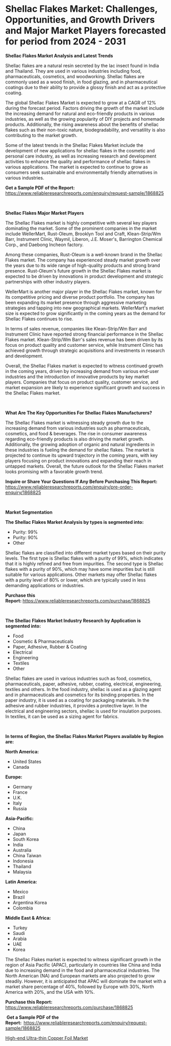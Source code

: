 <p><h1>Shellac Flakes Market: Challenges, Opportunities, and Growth Drivers and Major Market Players forecasted for period from 2024 - 2031</h1></p><p><strong>Shellac Flakes Market Analysis and Latest Trends</strong></p>
<p><p>Shellac flakes are a natural resin secreted by the lac insect found in India and Thailand. They are used in various industries including food, pharmaceuticals, cosmetics, and woodworking. Shellac flakes are commonly used as a wood finish, in food glazing, and in pharmaceutical coatings due to their ability to provide a glossy finish and act as a protective coating.</p><p>The global Shellac Flakes Market is expected to grow at a CAGR of 12% during the forecast period. Factors driving the growth of the market include the increasing demand for natural and eco-friendly products in various industries, as well as the growing popularity of DIY projects and homemade products. Additionally, the rising awareness about the benefits of shellac flakes such as their non-toxic nature, biodegradability, and versatility is also contributing to the market growth.</p><p>Some of the latest trends in the Shellac Flakes Market include the development of new applications for shellac flakes in the cosmetic and personal care industry, as well as increasing research and development activities to enhance the quality and performance of shellac flakes in various applications. The market is expected to continue to grow as consumers seek sustainable and environmentally friendly alternatives in various industries.</p></p>
<p><strong>Get a Sample PDF of the Report:&nbsp;</strong> <a href="https://www.reliableresearchreports.com/enquiry/request-sample/1868825">https://www.reliableresearchreports.com/enquiry/request-sample/1868825</a></p>
<p>&nbsp;</p>
<p><strong>Shellac Flakes Major Market Players</strong></p>
<p><p>The Shellac Flakes market is highly competitive with several key players dominating the market. Some of the prominent companies in the market include WellerMart, Rust-Oleum, Brooklyn Tool and Craft, Klean-Strip/Wm Barr, Instrument Clinic, Waymil, Liberon, J.E. Moser's, Barrington Chemical Corp., and Daebong Incheon factory.</p><p>Among these companies, Rust-Oleum is a well-known brand in the Shellac Flakes market. The company has experienced steady market growth over the years due to its wide range of high-quality products and strong brand presence. Rust-Oleum's future growth in the Shellac Flakes market is expected to be driven by innovations in product development and strategic partnerships with other industry players.</p><p>WellerMart is another major player in the Shellac Flakes market, known for its competitive pricing and diverse product portfolio. The company has been expanding its market presence through aggressive marketing strategies and tapping into new geographical markets. WellerMart's market size is expected to grow significantly in the coming years as the demand for Shellac Flakes continues to rise.</p><p>In terms of sales revenue, companies like Klean-Strip/Wm Barr and Instrument Clinic have reported strong financial performance in the Shellac Flakes market. Klean-Strip/Wm Barr's sales revenue has been driven by its focus on product quality and customer service, while Instrument Clinic has achieved growth through strategic acquisitions and investments in research and development.</p><p>Overall, the Shellac Flakes market is expected to witness continued growth in the coming years, driven by increasing demand from various end-user industries and the introduction of innovative products by key market players. Companies that focus on product quality, customer service, and market expansion are likely to experience significant growth and success in the Shellac Flakes market.</p></p>
<p>&nbsp;</p>
<p><strong>What Are The Key Opportunities For Shellac Flakes Manufacturers?</strong></p>
<p><p>The Shellac Flakes market is witnessing steady growth due to the increasing demand from various industries such as pharmaceuticals, cosmetics, and food & beverages. The rise in consumer awareness regarding eco-friendly products is also driving the market growth. Additionally, the growing adoption of organic and natural ingredients in these industries is fueling the demand for shellac flakes. The market is projected to continue its upward trajectory in the coming years, with key players focusing on product innovations and expanding their reach in untapped markets. Overall, the future outlook for the Shellac Flakes market looks promising with a favorable growth trend.</p></p>
<p><strong>Inquire or Share Your Questions If Any Before Purchasing This Report:</strong> <a href="https://www.reliableresearchreports.com/enquiry/pre-order-enquiry/1868825">https://www.reliableresearchreports.com/enquiry/pre-order-enquiry/1868825</a></p>
<p>&nbsp;</p>
<p><strong>Market Segmentation</strong></p>
<p><strong>The Shellac Flakes Market Analysis by types is segmented into:</strong></p>
<p><ul><li>Purity: 99%</li><li>Purity: 90%</li><li>Other</li></ul></p>
<p><p>Shellac flakes are classified into different market types based on their purity levels. The first type is Shellac flakes with a purity of 99%, which indicates that it is highly refined and free from impurities. The second type is Shellac flakes with a purity of 90%, which may have some impurities but is still suitable for various applications. Other markets may offer Shellac flakes with a purity level of 80% or lower, which are typically used in less demanding applications or industries.</p></p>
<p><strong>Purchase this Report:&nbsp;</strong><a href="https://www.reliableresearchreports.com/purchase/1868825">https://www.reliableresearchreports.com/purchase/1868825</a></p>
<p>&nbsp;</p>
<p><strong>The Shellac Flakes Market Industry Research by Application is segmented into:</strong></p>
<p><ul><li>Food</li><li>Cosmetic & Pharmaceuticals</li><li>Paper, Adhesive, Rubber & Coating</li><li>Electrical</li><li>Engineering</li><li>Textiles</li><li>Other</li></ul></p>
<p><p>Shellac flakes are used in various industries such as food, cosmetics, pharmaceuticals, paper, adhesive, rubber, coating, electrical, engineering, textiles and others. In the food industry, shellac is used as a glazing agent and in pharmaceuticals and cosmetics for its binding properties. In the paper industry, it is used as a coating for packaging materials. In the adhesive and rubber industries, it provides a protective layer. In the electrical and engineering sectors, shellac is used for insulation purposes. In textiles, it can be used as a sizing agent for fabrics.</p></p>
<p>&nbsp;</p>
<p><strong>In terms of Region, the Shellac Flakes Market Players available by Region are:</strong></p>
<p>
    <p> <strong> North America: </strong>
        <ul>
            <li>United States</li>
            <li>Canada</li>
        </ul>
        </p> 
    <p> <strong> Europe: </strong>
        <ul>
            <li>Germany</li>
            <li>France</li>
            <li>U.K.</li>
            <li>Italy</li>
            <li>Russia</li>
        </ul>
        </p> 
    <p> <strong> Asia-Pacific: </strong>
        <ul>
            <li>China</li>
            <li>Japan</li>
            <li>South Korea</li>
            <li>India</li>
            <li>Australia</li>
            <li>China Taiwan</li>
            <li>Indonesia</li>
            <li>Thailand</li>
            <li>Malaysia</li>
        </ul>
        </p> 
    <p> <strong> Latin America: </strong>
        <ul>
            <li>Mexico</li>
            <li>Brazil</li>
            <li>Argentina Korea</li>
            <li>Colombia</li>
        </ul>
        </p> 
    <p> <strong> Middle East & Africa: </strong>
        <ul>
            <li>Turkey</li>
            <li>Saudi</li>
            <li>Arabia</li>
            <li>UAE</li>
            <li>Korea</li>
        </ul>
    </p>
    </p>
<p><p>The Shellac Flakes market is expected to witness significant growth in the region of Asia Pacific (APAC), particularly in countries like China and India due to increasing demand in the food and pharmaceutical industries. The North American (NA) and European markets are also projected to grow steadily. However, it is anticipated that APAC will dominate the market with a market share percentage of 40%, followed by Europe with 30%, North America with 20%, and the USA with 10%.</p></p>
<p><strong>Purchase this Report: </strong><a href="https://www.reliableresearchreports.com/purchase/1868825">https://www.reliableresearchreports.com/purchase/1868825</a></p>
<p>&nbsp;<strong>Get a Sample PDF of the Report:&nbsp;&nbsp;</strong><a href="https://www.reliableresearchreports.com/enquiry/request-sample/1868825">https://www.reliableresearchreports.com/enquiry/request-sample/1868825</a></p>
<p><strong></strong></p>
<p><p><a href="https://simplistic-meeting-7ee.notion.site/High-end-Ultra-thin-Copper-Foil-Market-Research-Report-Unlocks-Analysis-on-the-Market-Financial-Stat-05fc45915221495b816250b642dd75b2">High-end Ultra-thin Copper Foil Market</a></p></p>